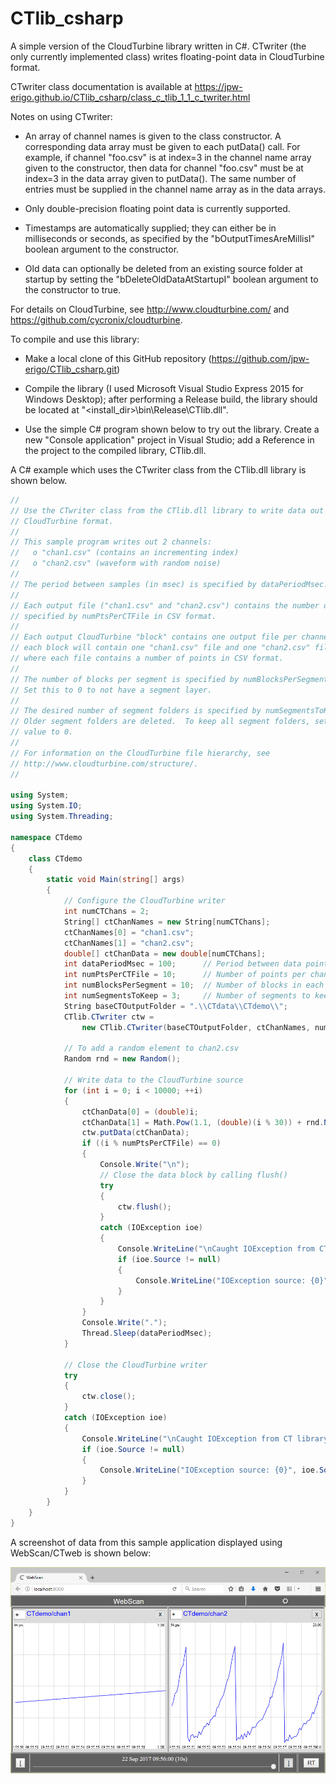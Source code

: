 # CTlib_csharp
A simple version of the CloudTurbine library written in C#.  CTwriter (the only currently implemented class) writes floating-point data in CloudTurbine format.

CTwriter class documentation is available at https://jpw-erigo.github.io/CTlib_csharp/class_c_tlib_1_1_c_twriter.html

Notes on using CTwriter:

* An array of channel names is given to the class constructor.  A corresponding data array must be given to each putData() call.  For example, if channel "foo.csv" is at index=3 in the channel name array given to the constructor, then data for channel "foo.csv" must be at index=3 in the data array given to putData().  The same number of entries must be supplied in the channel name array as in the data arrays.

* Only double-precision floating point data is currently supported.

* Timestamps are automatically supplied; they can either be in milliseconds or seconds, as specified by the "bOutputTimesAreMillisI" boolean argument to the constructor.

* Old data can optionally be deleted from an existing source folder at startup by setting the "bDeleteOldDataAtStartupI" boolean argument to the constructor to true.

For details on CloudTurbine, see http://www.cloudturbine.com/ and https://github.com/cycronix/cloudturbine.

To compile and use this library:

* Make a local clone of this GitHub repository (https://github.com/jpw-erigo/CTlib_csharp.git)

* Compile the library (I used Microsoft Visual Studio Express 2015 for Windows Desktop); after performing a Release build, the library should be located at "<install_dir>\bin\Release\CTlib.dll".

* Use the simple C# program shown below to try out the library.  Create a new "Console application" project in Visual Studio; add a Reference in the project to the compiled library, CTlib.dll.

A C# example which uses the CTwriter class from the CTlib.dll library is shown below.

```C#
//
// Use the CTwriter class from the CTlib.dll library to write data out in
// CloudTurbine format.
//
// This sample program writes out 2 channels:
//   o "chan1.csv" (contains an incrementing index)
//   o "chan2.csv" (waveform with random noise)
//
// The period between samples (in msec) is specified by dataPeriodMsec.
//
// Each output file ("chan1.csv" and "chan2.csv") contains the number of points
// specified by numPtsPerCTFile in CSV format.
//
// Each output CloudTurbine "block" contains one output file per channel; i.e.,
// each block will contain one "chan1.csv" file and one "chan2.csv" file,
// where each file contains a number of points in CSV format.
//
// The number of blocks per segment is specified by numBlocksPerSegment.
// Set this to 0 to not have a segment layer.
//
// The desired number of segment folders is specified by numSegmentsToKeep.
// Older segment folders are deleted.  To keep all segment folders, set this
// value to 0.
//
// For information on the CloudTurbine file hierarchy, see
// http://www.cloudturbine.com/structure/.
//

using System;
using System.IO;
using System.Threading;

namespace CTdemo
{
    class CTdemo
    {
        static void Main(string[] args)
        {
            // Configure the CloudTurbine writer
            int numCTChans = 2;
            String[] ctChanNames = new String[numCTChans];
            ctChanNames[0] = "chan1.csv";
            ctChanNames[1] = "chan2.csv";
            double[] ctChanData = new double[numCTChans];
            int dataPeriodMsec = 100;      // Period between data points
            int numPtsPerCTFile = 10;      // Number of points per channel per file
            int numBlocksPerSegment = 10;  // Number of blocks in each segment (0 for no segment layer)
            int numSegmentsToKeep = 3;     // Number of segments to keep, older segment folders are trimmed (0 for no trim, keep all)
            String baseCTOutputFolder = ".\\CTdata\\CTdemo\\";
            CTlib.CTwriter ctw =
                new CTlib.CTwriter(baseCTOutputFolder, ctChanNames, numBlocksPerSegment, numSegmentsToKeep, true, false);

            // To add a random element to chan2.csv
            Random rnd = new Random();

            // Write data to the CloudTurbine source
            for (int i = 0; i < 10000; ++i)
            {
                ctChanData[0] = (double)i;
                ctChanData[1] = Math.Pow(1.1, (double)(i % 30)) + rnd.NextDouble();
                ctw.putData(ctChanData);
                if ((i % numPtsPerCTFile) == 0)
                {
                    Console.Write("\n");
                    // Close the data block by calling flush()
                    try
                    {
                        ctw.flush();
                    }
                    catch (IOException ioe)
                    {
                        Console.WriteLine("\nCaught IOException from CTwriter on flush");
                        if (ioe.Source != null)
                        {
                            Console.WriteLine("IOException source: {0}", ioe.Source);
                        }
                    }
                }
                Console.Write(".");
                Thread.Sleep(dataPeriodMsec);
            }

            // Close the CloudTurbine writer
            try
            {
                ctw.close();
            }
            catch (IOException ioe)
            {
                Console.WriteLine("\nCaught IOException from CT library on close");
                if (ioe.Source != null)
                {
                    Console.WriteLine("IOException source: {0}", ioe.Source);
                }
            }
        }
    }
}
```

A screenshot of data from this sample application displayed using WebScan/CTweb is shown below:

![](images/CTwriter_demo.png)
